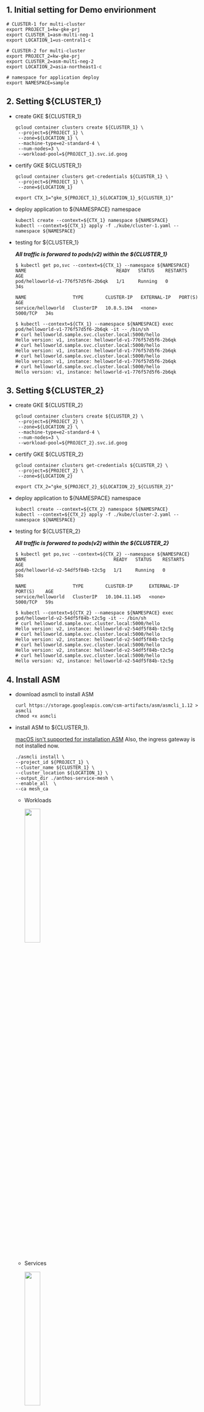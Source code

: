 ## 1. Initial setting for Demo envirionment
   ```
   # CLUSTER-1 for multi-cluster
   export PROJECT_1=kw-gke-prj
   export CLUSTER_1=asm-multi-neg-1
   export LOCATION_1=us-central1-c
   
   # CLUSTER-2 for multi-cluster
   export PROJECT_2=kw-gke-prj
   export CLUSTER_2=asm-multi-neg-2
   export LOCATION_2=asia-northeast1-c

   # namespace for application deploy
   export NAMESPACE=sample
   ```

## 2. Setting ${CLUSTER_1}
- create GKE ${CLUSTER_1}
   ```
   gcloud container clusters create ${CLUSTER_1} \
    --project=${PROJECT_1} \
    --zone=${LOCATION_1} \
    --machine-type=e2-standard-4 \
    --num-nodes=3 \
    --workload-pool=${PROJECT_1}.svc.id.goog
   ```

- certify GKE ${CLUSTER_1}
   ```
   gcloud container clusters get-credentials ${CLUSTER_1} \
    --project=${PROJECT_1} \
    --zone=${LOCATION_1}
    
   export CTX_1="gke_${PROJECT_1}_${LOCATION_1}_${CLUSTER_1}"
   ```

- deploy application to ${NAMESPACE} namespace
   ```
   kubectl create --context=${CTX_1} namespace ${NAMESPACE}
   kubectl --context=${CTX_1} apply -f ./kube/cluster-1.yaml --namespace ${NAMESPACE}
   ```

- testing for ${CLUSTER_1}

   ***All traffic is forwared to pods(v2) within the ${CLUSTER_1}***

   ```
   $ kubectl get po,svc --context=${CTX_1} --namespace ${NAMESPACE}
   NAME                                 READY   STATUS    RESTARTS   AGE
   pod/helloworld-v1-776f57d5f6-2b6qk   1/1     Running   0          34s

   NAME                 TYPE        CLUSTER-IP   EXTERNAL-IP   PORT(S)    AGE
   service/helloworld   ClusterIP   10.8.5.194   <none>        5000/TCP   34s

   $ kubectl --context=${CTX_1} --namespace ${NAMESPACE} exec pod/helloworld-v1-776f57d5f6-2b6qk -it -- /bin/sh
   # curl helloworld.sample.svc.cluster.local:5000/hello
   Hello version: v1, instance: helloworld-v1-776f57d5f6-2b6qk
   # curl helloworld.sample.svc.cluster.local:5000/hello
   Hello version: v1, instance: helloworld-v1-776f57d5f6-2b6qk
   # curl helloworld.sample.svc.cluster.local:5000/hello
   Hello version: v1, instance: helloworld-v1-776f57d5f6-2b6qk
   # curl helloworld.sample.svc.cluster.local:5000/hello
   Hello version: v1, instance: helloworld-v1-776f57d5f6-2b6qk
   ```

## 3. Setting ${CLUSTER_2}
- create GKE ${CLUSTER_2}
   ```
   gcloud container clusters create ${CLUSTER_2} \
    --project=${PROJECT_2} \
    --zone=${LOCATION_2} \
    --machine-type=e2-standard-4 \
    --num-nodes=3 \
    --workload-pool=${PROJECT_2}.svc.id.goog
   ```
- certify GKE ${CLUSTER_2}
   ```
   gcloud container clusters get-credentials ${CLUSTER_2} \
    --project=${PROJECT_2} \
    --zone=${LOCATION_2}

   export CTX_2="gke_${PROJECT_2}_${LOCATION_2}_${CLUSTER_2}"
   ```

- deploy application to ${NAMESPACE} namespace
   ```
   kubectl create --context=${CTX_2} namespace ${NAMESPACE}
   kubectl --context=${CTX_2} apply -f ./kube/cluster-2.yaml --namespace ${NAMESPACE}
   ```

- testing for ${CLUSTER_2}

   ***All traffic is forwared to pods(v2) within the ${CLUSTER_2}***
   ```
   $ kubectl get po,svc --context=${CTX_2} --namespace ${NAMESPACE}
   NAME                                READY   STATUS    RESTARTS   AGE
   pod/helloworld-v2-54df5f84b-t2c5g   1/1     Running   0          58s

   NAME                 TYPE        CLUSTER-IP      EXTERNAL-IP   PORT(S)    AGE
   service/helloworld   ClusterIP   10.104.11.145   <none>        5000/TCP   59s
      
   $ kubectl --context=${CTX_2} --namespace ${NAMESPACE} exec pod/helloworld-v2-54df5f84b-t2c5g -it -- /bin/sh
   # curl helloworld.sample.svc.cluster.local:5000/hello
   Hello version: v2, instance: helloworld-v2-54df5f84b-t2c5g
   # curl helloworld.sample.svc.cluster.local:5000/hello
   Hello version: v2, instance: helloworld-v2-54df5f84b-t2c5g
   # curl helloworld.sample.svc.cluster.local:5000/hello
   Hello version: v2, instance: helloworld-v2-54df5f84b-t2c5g
   # curl helloworld.sample.svc.cluster.local:5000/hello
   Hello version: v2, instance: helloworld-v2-54df5f84b-t2c5g
   ```

## 4. Install ASM
- download asmcli to install ASM
   ```
   curl https://storage.googleapis.com/csm-artifacts/asm/asmcli_1.12 > asmcli
   chmod +x asmcli
   ```

- install ASM to ${CLUSTER_1}.

   [macOS isn't supported for installation ASM](https://cloud.google.com/service-mesh/docs/unified-install/get-started#install_required_tools)
   Also, the ingress gateway is not installed now.
   ```
   ./asmcli install \
   --project_id ${PROJECT_1} \
   --cluster_name ${CLUSTER_1} \
   --cluster_location ${LOCATION_1} \
   --output_dir ./anthos-service-mesh \
   --enable_all  \
   --ca mesh_ca
   ```
   - Workloads

      <img src="./images/multi-1-workloads.png" width=30% height=30%>

   - Services

      <img src="./images/multi-1-service.png" width=30% height=30%>   

- install ASM to ${CLUSTER_2}.
   ```
   ./asmcli install \
   --project_id ${PROJECT_2} \
   --cluster_name ${CLUSTER_2} \
   --cluster_location ${LOCATION_2} \
   --output_dir ./anthos-service-mesh \
   --enable_all  \
   --ca mesh_ca
   ```

   - [Injecting sidecar proxies](https://cloud.google.com/service-mesh/docs/proxy-injection)
   ```
   export REVISION=$(kubectl get deploy -n istio-system -l app=istiod -o jsonpath={.items[*].metadata.labels.'istio\.io\/rev'}'{"\n"}')
   ## REVISION=asm-1120-4

   kubectl --context=${CTX_1} label namespace ${NAMESPACE} istio.io/rev=${REVISION} --overwrite
   kubectl --context=${CTX_1} rollout restart deployment helloworld-v1 --namespace ${NAMESPACE}
   kubectl --context=${CTX_2} label namespace ${NAMESPACE} istio.io/rev=${REVISION} --overwrite
   kubectl --context=${CTX_2} rollout restart deployment helloworld-v2 --namespace ${NAMESPACE}
   ```

## 5. Setting for multi cluster mesh
- [create firewall rule](https://cloud.google.com/service-mesh/docs/unified-install/gke-install-multi-cluster#create_firewall_rule)   
   ```
   function join_by { local IFS="$1"; shift; echo "$*"; }
   ALL_CLUSTER_CIDRS=$(for P in $PROJECT_1 $PROJECT_2; do gcloud --project $P container clusters list --filter="name:($CLUSTER_1,$CLUSTER_2)" --format='value(clusterIpv4Cidr)'; done | sort | uniq)
   ALL_CLUSTER_CIDRS=$(join_by , $(echo "${ALL_CLUSTER_CIDRS}"))
   ALL_CLUSTER_NETTAGS=$(for P in $PROJECT_1 $PROJECT_2; do gcloud --project $P compute instances list  --filter="name:($CLUSTER_1,$CLUSTER_2)" --format='value(tags.items.[0])' ; done | sort | uniq)
   ALL_CLUSTER_NETTAGS=$(join_by , $(echo "${ALL_CLUSTER_NETTAGS}"))
   ```

   ```
   gcloud compute firewall-rules create istio-multicluster-pods \
    --allow=tcp,udp,icmp,esp,ah,sctp \
    --direction=INGRESS \
    --priority=900 \
    --source-ranges="${ALL_CLUSTER_CIDRS}" \
    --target-tags="${ALL_CLUSTER_NETTAGS}" --quiet
    ```

- [configure endpoint discovery between clusters](https://cloud.google.com/service-mesh/docs/unified-install/gke-install-multi-cluster#configure_endpoint_discovery_between_clusters)
   ```
   ./asmcli create-mesh \
    ${PROJECT_1} \
    ${PROJECT_1}/${LOCATION_1}/${CLUSTER_1} \
    ${PROJECT_2}/${LOCATION_2}/${CLUSTER_2}
   ```
   
   output

   ```
   $ gcloud container hub memberships list
   NAME: multi-22
   EXTERNAL_ID: 4f1e5a5d-f685-4467-a636-bb493d6cf8ec

   NAME: multi-11
   EXTERNAL_ID: f98dcdfb-46a0-4ad8-b522-5f59d8f04ba8
   `````

## 6. test for multi cluster mesh

   <img src="./images/demo-1-design.png" width=30% height=30%>

   All traffic is forwared to pods(v1, v2) of the ${CLUSTER_1} and ${CLUSTER_2}


   ```
   $ kubectl get po,svc --context=${CTX_1} --namespace ${NAMESPACE}
   NAME                                READY   STATUS    RESTARTS   AGE
   pod/helloworld-v1-686557cc7-h9hpg   2/2     Running   0          3m11s

   NAME                 TYPE        CLUSTER-IP   EXTERNAL-IP   PORT(S)    AGE
   service/helloworld   ClusterIP   10.8.5.194   <none>        5000/TCP   30m
  
   $ kubectl --context=${CTX_1} --namespace ${NAMESPACE} exec pod/helloworld-v1-686557cc7-h9hpg  -it -- /bin/sh
   # curl helloworld.sample.svc.cluster.local:5000/hello
   Hello version: v1, instance: helloworld-v1-686557cc7-h9hpg
   # curl helloworld.sample.svc.cluster.local:5000/hello
   Hello version: v2, instance: helloworld-v2-5c7f5c4f6d-wnzl5
   # curl helloworld.sample.svc.cluster.local:5000/hello
   Hello version: v1, instance: helloworld-v1-686557cc7-h9hpg
   # curl helloworld.sample.svc.cluster.local:5000/hello
   Hello version: v2, instance: helloworld-v2-5c7f5c4f6d-wnzl5 
   ```

   ```
   $ kubectl get po,svc --context=${CTX_2} --namespace ${NAMESPACE}
   NAME                                 READY   STATUS    RESTARTS   AGE
   pod/helloworld-v2-5c7f5c4f6d-wnzl5   2/2     Running   0          4m8s

   NAME                 TYPE        CLUSTER-IP      EXTERNAL-IP   PORT(S)    AGE
   service/helloworld   ClusterIP   10.104.11.145   <none>        5000/TCP   26m
  
   $ kubectl --context=${CTX_2} --namespace ${NAMESPACE} exec pod/helloworld-v2-5c7f5c4f6d-wnzl5  -it -- /bin/sh
   # curl helloworld.sample.svc.cluster.local:5000/hello
   Hello version: v2, instance: helloworld-v2-5c7f5c4f6d-wnzl5
   # curl helloworld.sample.svc.cluster.local:5000/hello
   Hello version: v1, instance: helloworld-v1-686557cc7-h9hpg
   # curl helloworld.sample.svc.cluster.local:5000/hello
   Hello version: v2, instance: helloworld-v2-5c7f5c4f6d-wnzl5
   # curl helloworld.sample.svc.cluster.local:5000/hello
   Hello version: v1, instance: helloworld-v1-686557cc7-h9hpg
   ```

## 7. Install ingrss-gateway to ${CLUSTER-1} for multi cluster mesh

- [Install an ingress gateway](https://cloud.google.com/service-mesh/docs/gateways#deploy_gateways)

   Gateways are user workloads, and as a best practice, they shouldn't be deployed in the control plane namespace. Enable auto-injection on the gateway by applying a a revision label on the gateway namespace. The revision label is used by the sidecar injector webhook to associate injected proxies with a particular control plane revision.
   ```
   export GATEWAY_NAMESPACE=istio-ingress

   kubectl create namespace ${GATEWAY_NAMESPACE} --context=${CTX_1} 
   kubectl --context=${CTX_1} label namespace ${GATEWAY_NAMESPACE} istio.io/rev=${REVISION} --overwrite

   kubectl apply --context=${CTX_1} -n ${GATEWAY_NAMESPACE} -f ./anthos-service-mesh/samples/gateways/istio-ingressgateway

   ```
   ```
   $ kubectl --context=${CTX_1} -n ${GATEWAY_NAMESPACE} get po,svc
   NAME                                        READY   STATUS    RESTARTS   AGE
   pod/istio-ingressgateway-66d9b945dc-6djt9   1/1     Running   0          58s
   pod/istio-ingressgateway-66d9b945dc-n2hxc   1/1     Running   0          58s
   pod/istio-ingressgateway-66d9b945dc-qm7qj   1/1     Running   0          58s

   NAME                           TYPE           CLUSTER-IP   EXTERNAL-IP     PORT(S)                                      AGE
   service/istio-ingressgateway   LoadBalancer   10.36.0.79   35.226.73.109   15021:31594/TCP,80:30525/TCP,443:30317/TCP   58s
   ```

- deploy Gateway, Virtual Service to ${CLUSTER_1} for ingress gateway
   ```
   kubectl --context=${CTX_1} apply -f ./kube/istio.yaml --namespace ${NAMESPACE}
   ```

   output
   ```
   $ kubectl get gateway --context=${CTX_1} --namespace ${NAMESPACE}
   NAME            AGE
   hello-gateway   16s
   
   $ kubectl get virtualservice --context=${CTX_1} --namespace ${NAMESPACE}
   NAME       GATEWAYS            HOSTS   AGE
   hello-vs   ["hello-gateway"]   ["*"]   27s
   ```

## 6. test for multi cluster mesh throught Ingress Gateway
   ```
   $ curl http://35.226.73.109:80/hello
   Hello version: v1, instance: helloworld-v1-7ddf67579d-8rr5x

   $ curl http://35.226.73.109:80/hello
   Hello version: v2, instance: helloworld-v2-774d4fddd6-nxrmp

   $ curl http://35.226.73.109:80/hello
   Hello version: v1, instance: helloworld-v1-7ddf67579d-8rr5x

   $ curl http://35.226.73.109:80/hello
   Hello version: v2, instance: helloworld-v2-774d4fddd6-nxrmp
   ```
   <img src="./images/result-1.png" width=50% height=50%>

   <img src="./images/result-2.png" width=50% height=50%>




-------------------
Create Ingressgateway as ClusteIP type instead of Load Balancer Type
   ```
   export GATEWAY_NAMESPACE=istio-ingress

   kubectl create namespace ${GATEWAY_NAMESPACE} --context=${CTX_1} 
   kubectl --context=${CTX_1} label namespace ${GATEWAY_NAMESPACE} istio.io/rev=${REVISION} --overwrite

   kubectl apply --context=${CTX_1} -n ${GATEWAY_NAMESPACE} -f ./anthos-service-mesh/samples/gateways/istio-ingressgateway

   # change service of istio-ingressgateway
   kubectl apply --context=${CTX_1} -n ${GATEWAY_NAMESPACE} -f ./kube/istio-ingressgateway/service-for-istio-ingressgateway-1.yaml

   ```

   ```
   export GATEWAY_NAMESPACE=istio-ingress

   kubectl create namespace ${GATEWAY_NAMESPACE} --context=${CTX_2} 
   kubectl --context=${CTX_2} label namespace ${GATEWAY_NAMESPACE} istio.io/rev=${REVISION} --overwrite

   kubectl apply --context=${CTX_2} -n ${GATEWAY_NAMESPACE} -f ./anthos-service-mesh/samples/gateways/istio-ingressgateway
   # change service of istio-ingressgateway
   kubectl apply --context=${CTX_2} -n ${GATEWAY_NAMESPACE} -f ./kube/istio-ingressgateway/service-for-istio-ingressgateway-2.yaml

   ```
   export GKE_NODE_NETWORK_TAGS_1=gke-asm-multi-neg-1-91a85778-node
   export GKE_NODE_NETWORK_TAGS_2=gke-asm-multi-neg-2-f1cf644c-node

   gcloud compute firewall-rules create fw-allow-health-check-and-proxy-for-cluster-1 \
   --network=default \
   --action=allow \
   --direction=ingress \
   --target-tags=${GKE_NODE_NETWORK_TAGS_1} \
   --source-ranges=130.211.0.0/22,35.191.0.0/16 \
   --rules=tcp:9376

   gcloud compute firewall-rules create fw-allow-health-check-and-proxy-for-cluster-2 \
   --network=default \
   --action=allow \
   --direction=ingress \
   --target-tags=${GKE_NODE_NETWORK_TAGS_2} \
   --source-ranges=130.211.0.0/22,35.191.0.0/16 \
   --rules=tcp:9376
   ```

   